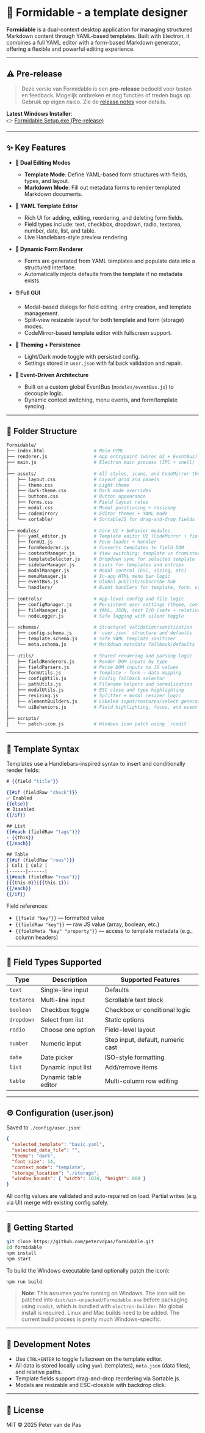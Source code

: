 # 🧾 Formidable - a template designer

**Formidable** is a dual-context desktop application for managing structured Markdown content through YAML-based templates. Built with Electron, it combines a full YAML editor with a form-based Markdown generator, offering a flexible and powerful editing experience.

---

## ⚠️ Pre-release

> Deze versie van Formidable is een **pre-release** bedoeld voor testen en feedback.
> Mogelijk ontbreken er nog functies of treden bugs op. Gebruik op eigen risico.
> Zie de [release notes](https://github.com/petervdpas/Formidable/releases/tag/v1.2.0-pre) voor details.

**Latest Windows Installer**:  
👉 [Formidable Setup.exe (Pre-release)](https://github.com/petervdpas/Formidable/releases/download/v1.2.0-pre/Formidable.Setup.exe)

---

## ✨ Key Features

- **🔧 Dual Editing Modes**
  - **Template Mode**: Define YAML-based form structures with fields, types, and layout.
  - **Markdown Mode**: Fill out metadata forms to render templated Markdown documents.

- **📄 YAML Template Editor**
  - Rich UI for adding, editing, reordering, and deleting form fields.
  - Field types include: text, checkbox, dropdown, radio, textarea, number, date, list, and table.
  - Live Handlebars-style preview rendering.

- **🧩 Dynamic Form Renderer**
  - Forms are generated from YAML templates and populate data into a structured interface.
  - Automatically injects defaults from the template if no metadata exists.

- **🖱️ Full GUI**
  - Modal-based dialogs for field editing, entry creation, and template management.
  - Split-view resizable layout for both template and form (storage) modes.
  - CodeMirror-based template editor with fullscreen support.

- **🎨 Theming + Persistence**
  - Light/Dark mode toggle with persisted config.
  - Settings stored in `user.json` with fallback validation and repair.

- **🧠 Event-Driven Architecture**
  - Built on a custom global EventBus (`modules/eventBus.js`) to decouple logic.
  - Dynamic context switching, menu events, and form/template syncing.

---

## 🧱 Folder Structure

```bash
Formidable/
├── index.html                  # Main HTML
├── renderer.js                 # App entrypoint (wires UI + EventBus)
├── main.js                     # Electron main process (IPC + shell)
│
├── assets/                     # All styles, icons, and CodeMirror themes
│   ├── layout.css              # Layout grid and panels
│   ├── theme.css               # Light theme
│   ├── dark-theme.css          # Dark mode overrides
│   ├── buttons.css             # Button appearance
│   ├── forms.css               # Field layout rules
│   ├── modal.css               # Modal positioning + resizing
│   ├── codemirror/             # Editor themes + YAML mode
│   └── sortable/               # SortableJS for drag-and-drop fields
│
├── modules/                    # Core UI + behavior modules
│   ├── yaml_editor.js          # Template editor UI (CodeMirror + fields)
│   ├── formUI.js               # Form loader + handler
│   ├── formRenderer.js         # Converts templates to field DOM
│   ├── contextManager.js       # View switching: template vs from(storage)
│   ├── templateSelector.js     # Dropdown sync for selected template
│   ├── sidebarManager.js       # Lists for templates and entries
│   ├── modalManager.js         # Modal control (ESC, sizing, etc)
│   ├── menuManager.js          # In-app HTML menu bar logic
│   ├── eventBus.js             # Global publish/subscribe hub
│   └── handlers/               # Event handlers for template, form, context, etc.
│
├── controls/                   # App-level config and file logic
│   ├── configManager.js        # Persistent user settings (theme, context, etc)
│   ├── fileManager.js          # YAML, JSON, text I/O (safe + relative)
│   └── nodeLogger.js           # Safe logging with silent toggle
│
├── schemas/                    # Structural validation/sanitization
│   ├── config.schema.js        # `user.json` structure and defaults
│   ├── template.schema.js      # Safe YAML template sanitizer
│   └── meta.schema.js          # Markdown metadata fallback/defaults
│
├── utils/                      # Shared rendering and parsing logic
│   ├── fieldRenderers.js       # Render DOM inputs by type
│   ├── fieldParsers.js         # Parse DOM inputs to JS values
│   ├── formUtils.js            # Template → form → data mapping
│   ├── configUtils.js          # Config fallback selector
│   ├── pathUtils.js            # Filename helpers and normalization
│   ├── modalUtils.js           # ESC close and type highlighting
│   ├── resizing.js             # Splitter + modal resizer logic
│   ├── elementBuilders.js      # Labeled input/textarea/select generators
│   └── uiBehaviors.js          # Field highlighting, focus, and event bindings
│
├── scripts/
│   └── patch-icon.js           # Windows icon patch using `rcedit`
````

---

## 🧠 Template Syntax

Templates use a Handlebars-inspired syntax to insert and conditionally render fields:

```handlebars
# {{field "title"}}

{{#if (fieldRaw "check")}}
✅ Enabled
{{else}}
❌ Disabled
{{/if}}

## List
{{#each (fieldRaw "tags")}}
- {{this}}
{{/each}}

## Table
{{#if (fieldRaw "rows")}}
| Col1 | Col2 |
|------|------|
{{#each (fieldRaw "rows")}}
|{{this.0}}|{{this.1}}|
{{/each}}
{{/if}}
```

Field references:

- `{{field "key"}}` — formatted value
- `{{fieldRaw "key"}}` — raw JS value (array, boolean, etc.)
- `{{fieldMeta "key" "property"}}` — access to template metadata (e.g., column headers)

---

## 🧪 Field Types Supported

| Type       | Description          | Supported Features                |
| ---------- | -------------------- | --------------------------------- |
| `text`     | Single-line input    | Defaults                          |
| `textarea` | Multi-line input     | Scrollable text block             |
| `boolean`  | Checkbox toggle      | Checkbox or conditional logic     |
| `dropdown` | Select from list     | Static options                    |
| `radio`    | Choose one option    | Field-level layout                |
| `number`   | Numeric input        | Step input, default, numeric cast |
| `date`     | Date picker          | ISO-style formatting              |
| `list`     | Dynamic input list   | Add/remove items                  |
| `table`    | Dynamic table editor | Multi-column row editing          |

---

## ⚙️ Configuration (user.json)

Saved to `./config/user.json`:

```json
{
  "selected_template": "basic.yaml",
  "selected_data_file": "",
  "theme": "dark",
  "font_size": 14,
  "context_mode": "template",
  "storage_location": "./storage",
  "window_bounds": { "width": 1024, "height": 800 }
}
```

All config values are validated and auto-repaired on load. Partial writes (e.g. via UI) merge with existing config safely.

---

## 🚀 Getting Started

```bash
git clone https://github.com/petervdpas/formidable.git
cd formidable
npm install
npm start
```

To build the Windows executable (and optionally patch the icon):

```bash
npm run build
```

> **Note**: This assumes you're running on Windows. The icon will be patched into `dist/win-unpacked/Formidable.exe` before packaging using `rcedit`, which is bundled with `electron-builder`. No global install is required.
> Linux and Mac builds need to be added. The current build process is pretty much Windows-specific.

---

## 🧪 Development Notes

- Use `CTRL+ENTER` to toggle fullscreen on the template editor.
- All data is stored locally using `yaml` (templates), `meta.json` (data files), and relative paths.
- Template fields support drag-and-drop reordering via Sortable.js.
- Modals are resizable and ESC-closable with backdrop click.

---

## 📜 License

MIT © 2025 Peter van de Pas
